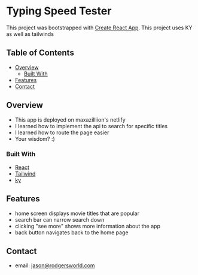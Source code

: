 # Typing Speed Tester

This project was bootstrapped with [Create React App](https://github.com/facebook/create-react-app).
This project uses KY as well as tailwinds

## Table of Contents

- [Overview](#overview)
  - [Built With](#built-with)
- [Features](#features)
- [Contact](#contact)

## Overview

- This app is deployed on maxazilliion's netlify
- I learned how to implement the api to search for specific titles
- I learned how to route the page easier
- Your wisdom? :)

### Built With

- [React](https://reactjs.org/)
- [Tailwind](https://tailwindcss.com/)
- [ky](https://github.com/sindresorhus/ky)

## Features

- home screen displays movie titles that are popular
- search bar can narrow search down
- clicking "see more" shows more information about the app
- back button navigates back to the home page

## Contact

- email: jason@rodgersworld.com
